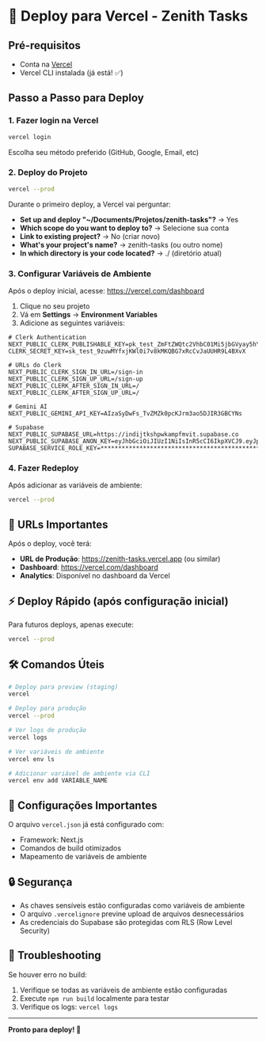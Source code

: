 # 🚀 Deploy para Vercel - Zenith Tasks

## Pré-requisitos
- Conta na [Vercel](https://vercel.com)
- Vercel CLI instalada (já está! ✅)

## Passo a Passo para Deploy

### 1. Fazer login na Vercel
```bash
vercel login
```
Escolha seu método preferido (GitHub, Google, Email, etc)

### 2. Deploy do Projeto
```bash
vercel --prod
```

Durante o primeiro deploy, a Vercel vai perguntar:
- **Set up and deploy "~/Documents/Projetos/zenith-tasks"?** → Yes
- **Which scope do you want to deploy to?** → Selecione sua conta
- **Link to existing project?** → No (criar novo)
- **What's your project's name?** → zenith-tasks (ou outro nome)
- **In which directory is your code located?** → ./ (diretório atual)

### 3. Configurar Variáveis de Ambiente

Após o deploy inicial, acesse: https://vercel.com/dashboard

1. Clique no seu projeto
2. Vá em **Settings** → **Environment Variables**
3. Adicione as seguintes variáveis:

```env
# Clerk Authentication
NEXT_PUBLIC_CLERK_PUBLISHABLE_KEY=pk_test_ZmFtZWQtc2VhbC01Mi5jbGVyay5hY2NvdW50cy5kZXYk
CLERK_SECRET_KEY=sk_test_9zuwMYfxjKWl0i7v8kMKQBG7xRcCvJaUUHR9L4BXvX

# URLs do Clerk
NEXT_PUBLIC_CLERK_SIGN_IN_URL=/sign-in
NEXT_PUBLIC_CLERK_SIGN_UP_URL=/sign-up
NEXT_PUBLIC_CLERK_AFTER_SIGN_IN_URL=/
NEXT_PUBLIC_CLERK_AFTER_SIGN_UP_URL=/

# Gemini AI
NEXT_PUBLIC_GEMINI_API_KEY=AIzaSyDwFs_TvZMZk0pcKJrm3ao5DJIR3GBCYNs

# Supabase
NEXT_PUBLIC_SUPABASE_URL=https://indijtkshpwkampfmvit.supabase.co
NEXT_PUBLIC_SUPABASE_ANON_KEY=eyJhbGciOiJIUzI1NiIsInR5cCI6IkpXVCJ9.eyJpc3MiOiJzdXBhYmFzZSIsInJlZiI6ImluZGlqdGtzaHB3a2FtcGZtdml0Iiwicm9sZSI6ImFub24iLCJpYXQiOjE3NTczMDk1NjIsImV4cCI6MjA3Mjg4NTU2Mn0.PW7gbUhUW3n0y0LqRiWzqU5FpBi2pnlVAmYPGGdJQy8
SUPABASE_SERVICE_ROLE_KEY=****************************************************************************************************************************************************************************************************************
```

### 4. Fazer Redeploy
Após adicionar as variáveis de ambiente:
```bash
vercel --prod
```

## 🔗 URLs Importantes

Após o deploy, você terá:
- **URL de Produção**: https://zenith-tasks.vercel.app (ou similar)
- **Dashboard**: https://vercel.com/dashboard
- **Analytics**: Disponível no dashboard da Vercel

## ⚡ Deploy Rápido (após configuração inicial)

Para futuros deploys, apenas execute:
```bash
vercel --prod
```

## 🛠 Comandos Úteis

```bash
# Deploy para preview (staging)
vercel

# Deploy para produção
vercel --prod

# Ver logs de produção
vercel logs

# Ver variáveis de ambiente
vercel env ls

# Adicionar variável de ambiente via CLI
vercel env add VARIABLE_NAME
```

## 📱 Configurações Importantes

O arquivo `vercel.json` já está configurado com:
- Framework: Next.js
- Comandos de build otimizados
- Mapeamento de variáveis de ambiente

## 🔒 Segurança

- As chaves sensíveis estão configuradas como variáveis de ambiente
- O arquivo `.vercelignore` previne upload de arquivos desnecessários
- As credenciais do Supabase são protegidas com RLS (Row Level Security)

## 🚨 Troubleshooting

Se houver erro no build:
1. Verifique se todas as variáveis de ambiente estão configuradas
2. Execute `npm run build` localmente para testar
3. Verifique os logs: `vercel logs`

---

**Pronto para deploy! 🎉**